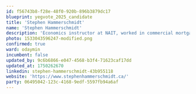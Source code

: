 ```yaml
---
id: f56743b8-f28e-48f0-920b-896b3879dc17
blueprint: yegvote_2025_candidate
title: 'Stephen Hammerschmidt'
name: 'Stephen Hammerschmidt'
description: 'Economics instructor at NAIT, worked in commercial mortgage banking'
photo: 1533043596247-modified.png
confirmed: true
ward: odaymin
incumbent: false
updated_by: 9c6b6866-e047-4568-b3f4-71623caf17dd
updated_at: 1750262670
linkedin: stephen-hammerschmidt-43b955118
website: 'https://www.stephenhammerschmidt.ca/'
party: 06495042-123c-4168-9edf-5597fb94a6af
---
```

